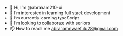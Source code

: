 - 👋 Hi, I’m @abraham210-ui
- 👀 I’m interested in learning full stack development
- 🌱 I’m currently learning typeScript
- 💞️ I’m looking to collaborate with seniors
- 📫 How to reach me abrahamnwaefulu28@gmail.com

<!---
abraham210-ui/abraham210-ui is a ✨ special ✨ repository because its `README.md` (this file) appears on your GitHub profile.
You can click the Preview link to take a look at your changes.
--->
